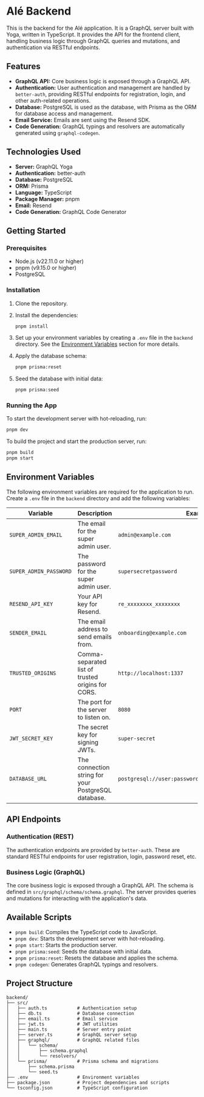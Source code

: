 # Alé Backend

This is the backend for the Alé application. It is a GraphQL server built with Yoga, written in TypeScript. It provides the API for the frontend client, handling business logic through GraphQL queries and mutations, and authentication via RESTful endpoints.

## Features

*   **GraphQL API:** Core business logic is exposed through a GraphQL API.
*   **Authentication:** User authentication and management are handled by `better-auth`, providing RESTful endpoints for registration, login, and other auth-related operations.
*   **Database:** PostgreSQL is used as the database, with Prisma as the ORM for database access and management.
*   **Email Service:** Emails are sent using the Resend SDK.
*   **Code Generation:** GraphQL typings and resolvers are automatically generated using `graphql-codegen`.

## Technologies Used

*   **Server:** GraphQL Yoga
*   **Authentication:** better-auth
*   **Database:** PostgreSQL
*   **ORM:** Prisma
*   **Language:** TypeScript
*   **Package Manager:** pnpm
*   **Email:** Resend
*   **Code Generation:** GraphQL Code Generator

## Getting Started

### Prerequisites

*   Node.js (v22.11.0 or higher)
*   pnpm (v9.15.0 or higher)
*   PostgreSQL

### Installation

1.  Clone the repository.
2.  Install the dependencies:

    ```bash
    pnpm install
    ```

3.  Set up your environment variables by creating a `.env` file in the `backend` directory. See the [Environment Variables](#environment-variables) section for more details.

4.  Apply the database schema:

    ```bash
    pnpm prisma:reset
    ```

5.  Seed the database with initial data:

    ```bash
    pnpm prisma:seed
    ```

### Running the App

To start the development server with hot-reloading, run:

```bash
pnpm dev
```

To build the project and start the production server, run:

```bash
pnpm build
pnpm start
```

## Environment Variables

The following environment variables are required for the application to run. Create a `.env` file in the `backend` directory and add the following variables:

| Variable              | Description                                                                  | Example                                                                |
| --------------------- | ---------------------------------------------------------------------------- | ---------------------------------------------------------------------- |
| `SUPER_ADMIN_EMAIL`   | The email for the super admin user.                                          | `admin@example.com`                                                    |
| `SUPER_ADMIN_PASSWORD`| The password for the super admin user.                                       | `supersecretpassword`                                                  |
| `RESEND_API_KEY`      | Your API key for Resend.                                                     | `re_xxxxxxxx_xxxxxxxx`                                                 |
| `SENDER_EMAIL`        | The email address to send emails from.                                       | `onboarding@example.com`                                               |
| `TRUSTED_ORIGINS`     | Comma-separated list of trusted origins for CORS.                            | `http://localhost:1337`                                                |
| `PORT`                | The port for the server to listen on.                                        | `8080`                                                                 |
| `JWT_SECRET_KEY`      | The secret key for signing JWTs.                                             | `super-secret`                                                         |
| `DATABASE_URL`        | The connection string for your PostgreSQL database.                          | `postgresql://user:password@localhost:5432/mydatabase`                 |

## API Endpoints

### Authentication (REST)

The authentication endpoints are provided by `better-auth`. These are standard RESTful endpoints for user registration, login, password reset, etc.

### Business Logic (GraphQL)

The core business logic is exposed through a GraphQL API. The schema is defined in `src/graphql/schema/schema.graphql`. The server provides queries and mutations for interacting with the application's data.

## Available Scripts

*   `pnpm build`: Compiles the TypeScript code to JavaScript.
*   `pnpm dev`: Starts the development server with hot-reloading.
*   `pnpm start`: Starts the production server.
*   `pnpm prisma:seed`: Seeds the database with initial data.
*   `pnpm prisma:reset`: Resets the database and applies the schema.
*   `pnpm codegen`: Generates GraphQL typings and resolvers.

## Project Structure

```
backend/
├── src/
│   ├── auth.ts           # Authentication setup
│   ├── db.ts             # Database connection
│   ├── email.ts          # Email service
│   ├── jwt.ts            # JWT utilities
│   ├── main.ts           # Server entry point
│   ├── server.ts         # GraphQL server setup
│   ├── graphql/          # GraphQL related files
│   │   └── schema/
│   │       ├── schema.graphql
│   │       └── resolvers/
│   └── prisma/           # Prisma schema and migrations
│       ├── schema.prisma
│       └── seed.ts
├── .env                  # Environment variables
├── package.json          # Project dependencies and scripts
└── tsconfig.json         # TypeScript configuration
```
